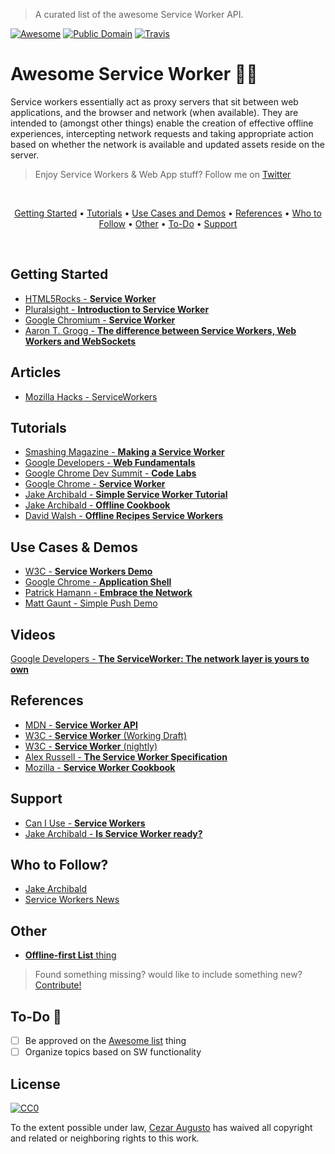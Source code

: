 > A curated list of the awesome Service Worker API.

[![Awesome](https://cdn.rawgit.com/sindresorhus/awesome/d7305f38d29fed78fa85652e3a63e154dd8e8829/media/badge.svg)](https://github.com/sindresorhus/awesome) [![Public Domain](https://img.shields.io/badge/public-domain-lightgrey.svg)](https://creativecommons.org/publicdomain/zero/1.0/) [![Travis](https://img.shields.io/travis/cez-aug/awesome-service-worker.svg)](http://github.com/cez-aug/awesome-service-worker)

# Awesome Service Worker :man::sparkles:

Service workers essentially act as proxy servers that sit between web applications, and the browser and network (when available). They are intended to (amongst other things) enable the creation of effective offline experiences, intercepting network requests and taking appropriate action based on whether the network is available and updated assets reside on the server. 

> Enjoy Service Workers & Web App stuff? Follow me on [Twitter](http://twitter.com/cez_aug) 

<br>
<p align="center">
<a href="#getting-started">Getting Started</a> • <a href="#tutorials">Tutorials</a> • <a href="#use-cases-demos">Use Cases and Demos</a> • <a href="#references">References</a> • <a href="#who-to-follow">Who to Follow</a> • <a href="#other">Other</a> • <a href="#to-do-chicken">To-Do</a> • <a href="#support">Support</a> 
</p>
<br>

## Getting Started

* [HTML5Rocks - **Service Worker**](http://www.html5rocks.com/en/tutorials/service-worker/introduction/)
* [Pluralsight - **Introduction to Service Worker**](https://www.pluralsight.com/blog/software-development/introduction-to-service-worker)
* [Google Chromium - **Service Worker**](https://www.chromium.org/blink/serviceworker/getting-started)
* [Aaron T. Grogg - **The difference between Service Workers, Web Workers and WebSockets**](https://aarontgrogg.com/blog/2015/07/20/the-difference-between-service-workers-web-workers-and-websockets/)

## Articles

* [Mozilla Hacks - ServiceWorkers](https://hacks.mozilla.org/category/serviceworkers/)

## Tutorials

* [Smashing Magazine - **Making a Service Worker**](https://www.smashingmagazine.com/2016/02/making-a-service-worker/)
* [Google Developers - **Web Fundamentals**](https://developers.google.com/web/fundamentals/getting-started/push-notifications/step-03)
* [Google Chrome Dev Summit - **Code Labs**](https://codelabs.developers.google.com/chrome-dev-summit)
* [Google Chrome - **Service Worker**](https://github.com/GoogleChrome/samples/tree/gh-pages/service-worker)
* [Jake Archibald - **Simple Service Worker Tutorial**](https://github.com/jakearchibald/simple-serviceworker-tutorial)
* [Jake Archibald - **Offline Cookbook**](https://jakearchibald.com/2014/offline-cookbook)
* [David Walsh - **Offline Recipes Service Workers**](https://davidwalsh.name/offline-recipes-service-workers)

## Use Cases & Demos

* [W3C - **Service Workers Demo**](https://github.com/w3c-webmob/ServiceWorkersDemos)
* [Google Chrome - **Application Shell**](https://github.com/GoogleChrome/application-shell)
* [Patrick Hamann - **Embrace the Network**](https://github.com/phamann/embrace-the-network)
* [Matt Gaunt - Simple Push Demo](https://github.com/gauntface/simple-push-demo)

## Videos

[Google Developers - **The ServiceWorker: The network layer is yours to own**](https://www.youtube.com/watch?v=4uQMl7mFB6g)

## References

* [MDN - **Service Worker API**](https://developer.mozilla.org/en-US/docs/Web/API/Service_Worker_API)
* [W3C - **Service Worker** (Working Draft)](https://www.w3.org/TR/service-workers/)
* [W3C - **Service Worker** (nightly)](https://slightlyoff.github.io/ServiceWorker/spec/service_worker/)
* [Alex Russell - **The Service Worker Specification**](https://github.com/slightlyoff/ServiceWorker)
* [Mozilla - **Service Worker Cookbook**](https://serviceworke.rs)

## Support

* [Can I Use - **Service Workers**](http://caniuse.com/#feat=serviceworkers)
* [Jake Archibald - **Is Service Worker ready?**](https://jakearchibald.github.io/isserviceworkerready/)

## Who to Follow?

* [Jake Archibald](https://twitter.com/jaffathecake)
* [Service Workers News](https://twitter.com/service_workers)

## Other

* [**Offline-first List** thing](https://github.com/pazguille/offline-first)

> Found something missing? would like to include something new? [Contribute!](CONTRIBUTING.md)

## To-Do :chicken:

- [ ] Be approved on the [Awesome list](https://github.com/sindresorhus/awesome) thing
- [ ] Organize topics based on SW functionality

## License 
[![CC0](https://i.creativecommons.org/p/zero/1.0/88x31.png)](https://creativecommons.org/publicdomain/zero/1.0/)

To the extent possible under law, [Cezar Augusto](http://cezar.work) has waived all copyright and related or neighboring rights to this work.
